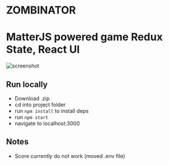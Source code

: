 # ZOMBINATOR
# MatterJS powered game Redux State, React UI

![screenshot](https://github.com/ericposas/Zombie-Chamber-with-simple-game-scores/blob/main/zombie-snip1.PNG)

## Run locally
- Download .zip
- cd into project folder
- run `npm install` to install deps
- run `npm start`
- navigate to localhost:3000

## Notes
- Score currently do not work (moved .env file)
